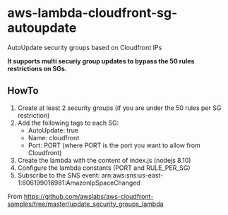 # aws-lambda-cloudfront-sg-autoupdate
AutoUpdate security groups based on Cloudfront IPs

__It supports multi securiy group updates to bypass the 50 rules restrictions on SGs.__

## HowTo
1. Create at least 2 security groups (if you are under the 50 rules per SG restriction)
2. Add the following tags to each SG: 
    * AutoUpdate: true
    * Name: cloudfront
    * Port: PORT (where PORT is the port you want to allow from Cloudfront)
3. Create the lambda with the content of index.js (nodejs 8.10)
4. Configure the lambda constants (PORT and RULE_PER_SG)
5. Subscribe to the SNS event: arn:aws:sns:us-east-1:806199016981:AmazonIpSpaceChanged



From https://github.com/awslabs/aws-cloudfront-samples/tree/master/update_security_groups_lambda
